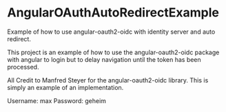 # AngularOAuthAutoRedirectExample
Example of how to use angular-oauth2-oidc with identity server and auto redirect.

This project is an example of how to use the angular-oauth2-oidc package with angular to login but to delay navigation until the token has been processed.

All Credit to Manfred Steyer for the angular-oauth2-oidc library. This is simply an example of an implementation.

Username: max
Password: geheim
